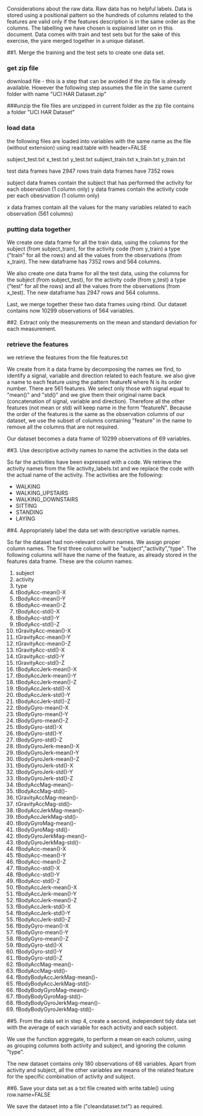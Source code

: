 

Considerations about the raw data.
Raw data has no helpful labels. Data is stored using a positional pattern so the hundreds of columns related to the features are valid only if the features description is in the same order as the columns. 
The labelling we have chosen is explained later on in this document.
Data comes with train and test sets but for the sake of this exercise, the yare merged together in a unique dataset.

##1. Merge the training and the test sets to create one data set.

### get zip file 
download file - this is a step that can be avoided if the zip file is already available.
However the following step assumes the file in the same current folder with name "UCI HAR Dataset.zip"

###unzip the file
files are unzipped in current folder as the zip file contains a folder "UCI HAR Dataset"

### load data

the following files are loaded into variables with the same name as the file (without extension) using read.table with header=FALSE

subject_test.txt
x_test.txt
y_test.txt
subject_train.txt
x_train.txt
y_train.txt

test data frames have 2947 rows 
train data frames have 7352 rows

subject data frames contain the subject that has performed the activity for  each observation (1 column only)
y data frames contain the activity code per each obesrvation (1 column only)

x data frames contain all the values for the many variables related to each observation (561 columns)

### putting data together

We create one data frame for all the train data, using the columns for the subject (from subject_train), for the activity code (from y_train) a type ("train" for all the rows) and all the values from the observations (from x_train). The new dataframe has 7352 rows and 564 columns.

We also create one data frame for all the test data, using the columns for the subject (from subject_test), for the activity code (from y_test) a type ("test" for all the rows) and all the values from the observations (from x_test). The new dataframe has 2947 rows and 564 columns.

Last, we merge together these two data frames using rbind.
Our dataset contains now 10299 observations of 564 variables.

##2. Extract only the measurements on the mean and standard deviation for each measurement. 

### retrieve the features
we retrieve the features from the file features.txt

We create from it a data frame by decomposing the names we find, to identify a signal, variable and direction related to each feature. 
we also give a name to each feature using the pattern featureN where N is its order number.
There are 561 features.
We select only those with signal equal to "mean()" and "std()" and we give them their original name back (concatenation of signal, variable and direction).
Therefore all the other features (not mean or std) will keep name in the form "featureN".
Because the order of the features is the same as the observation columns of our dataset, we use the subset of columns containing "feature" in the name to remove all the columns that are not required.

Our dataset becomes a data frame of 10299 observations of 69 variables.

##3. Use descriptive activity names to name the activities in the data set

So far the activities have been expressed with a code.
We retrieve the activity names from the file activity_labels.txt and we replace the code with the actual name of the activity. 
The activities are the following:
<ul>
<li>WALKING</li>
<li>WALKING_UPSTAIRS</li>
<li>WALKING_DOWNSTAIRS</li>
<li>SITTING</li>
<li>STANDING</li>
<li>LAYING</li>
</ul>

##4. Appropriately label the data set with descriptive variable names. 

So far the dataset had non-relevant column names.
We assign proper column names.
The first three column will be "subject","activity","type".
The following columns will have the name of the feature, as already stored in the features data frame.
These are the column names:
<ol>
<li>subject</li>
<li>activity</li>
<li>type</li>
<li>tBodyAcc-mean()-X</li>
<li>tBodyAcc-mean()-Y</li>
<li>tBodyAcc-mean()-Z</li>
<li>tBodyAcc-std()-X</li>
<li>tBodyAcc-std()-Y</li>
<li>tBodyAcc-std()-Z</li>
<li>tGravityAcc-mean()-X</li>
<li>tGravityAcc-mean()-Y</li>
<li>tGravityAcc-mean()-Z</li>
<li>tGravityAcc-std()-X</li>
<li>tGravityAcc-std()-Y</li>
<li>tGravityAcc-std()-Z</li>
<li>tBodyAccJerk-mean()-X</li>
<li>tBodyAccJerk-mean()-Y</li>
<li>tBodyAccJerk-mean()-Z</li>
<li>tBodyAccJerk-std()-X</li>
<li>tBodyAccJerk-std()-Y</li>
<li>tBodyAccJerk-std()-Z</li>
<li>tBodyGyro-mean()-X</li>
<li>tBodyGyro-mean()-Y</li>
<li>tBodyGyro-mean()-Z</li>
<li>tBodyGyro-std()-X</li>
<li>tBodyGyro-std()-Y</li>
<li>tBodyGyro-std()-Z</li>
<li>tBodyGyroJerk-mean()-X</li>
<li>tBodyGyroJerk-mean()-Y</li>
<li>tBodyGyroJerk-mean()-Z</li>
<li>tBodyGyroJerk-std()-X</li>
<li>tBodyGyroJerk-std()-Y</li>
<li>tBodyGyroJerk-std()-Z</li>
<li>tBodyAccMag-mean()-</li>
<li>tBodyAccMag-std()-</li>
<li>tGravityAccMag-mean()-</li>
<li>tGravityAccMag-std()-</li>
<li>tBodyAccJerkMag-mean()-</li>
<li>tBodyAccJerkMag-std()-</li>
<li>tBodyGyroMag-mean()-</li>
<li>tBodyGyroMag-std()-</li>
<li>tBodyGyroJerkMag-mean()-</li>
<li>tBodyGyroJerkMag-std()-</li>
<li>fBodyAcc-mean()-X</li>
<li>fBodyAcc-mean()-Y</li>
<li>fBodyAcc-mean()-Z</li>
<li>fBodyAcc-std()-X</li>
<li>fBodyAcc-std()-Y</li>
<li>fBodyAcc-std()-Z</li>
<li>fBodyAccJerk-mean()-X</li>
<li>fBodyAccJerk-mean()-Y</li>
<li>fBodyAccJerk-mean()-Z</li>
<li>fBodyAccJerk-std()-X</li>
<li>fBodyAccJerk-std()-Y</li>
<li>fBodyAccJerk-std()-Z</li>
<li>fBodyGyro-mean()-X</li>
<li>fBodyGyro-mean()-Y</li>
<li>fBodyGyro-mean()-Z</li>
<li>fBodyGyro-std()-X</li>
<li>fBodyGyro-std()-Y</li>
<li>fBodyGyro-std()-Z</li>
<li>fBodyAccMag-mean()-</li>
<li>fBodyAccMag-std()-</li>
<li>fBodyBodyAccJerkMag-mean()-</li>
<li>fBodyBodyAccJerkMag-std()-</li>
<li>fBodyBodyGyroMag-mean()-</li>
<li>fBodyBodyGyroMag-std()-</li>
<li>fBodyBodyGyroJerkMag-mean()-</li>
<li>fBodyBodyGyroJerkMag-std()-</li>
</ol>

##5. From the data set in step 4, create a second, independent tidy data set with the average of each variable for each activity and each subject.

We use the function aggregate, to perform a mean on each column, using as grouping columns both activity and subject, and ignoring the column "type".

The new dataset contains only 180 observations of 68 variables.
Apart from activity and subject, all the other variables are means of the related feature for the specific combination of activity and subject.


##6. Save your data set as a txt file created with write.table() using row.name=FALSE 

We save the dataset into a file ("cleandataset.txt") as required.



